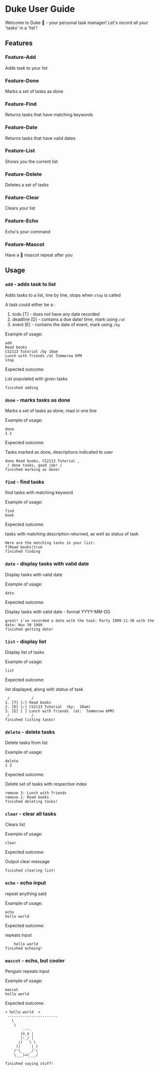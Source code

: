 # Duke User Guide
Welcome to Duke :penguin: - your personal task manager!
Let's record all your 'tasks' in a 'list'!
## Features
### Feature-Add
Adds task to your list
### Feature-Done
Marks a set of tasks as done
### Feature-Find
Returns tasks that have matching keywords
### Feature-Date
Returns tasks that have valid dates
### Feature-List
Shows you the current list
### Feature-Delete
Deletes a set of tasks
### Feature-Clear
Clears your list
### Feature-Echo
Echo's your command
### Feature-Mascot
Have a :penguin: mascot repeat after you
## Usage
### `add` - adds task to list

Adds tasks to a list, line by line, stops when `stop` is called

A task could either be a :

1. todo [T]    - does not have any date recorded
1. deadline [D] - contains a due date/ time, mark using `/at`
1. event    [E]    - contains the date of event, mark using `/by`

Example of usage:
```
add
Read books
CS2113 Tutorial /by 10am
Lunch with friends /at Tommorow 6PM
stop
```
Expected outcome:

List populated with given tasks

```
finished adding
```
### `done` - marks tasks as done

Marks a set of tasks as done, read in one line

Example of usage:
```
done
1 2
```
Expected outcome:

Tasks marked as done, descriptions indicated to user
```
done Read books, CS2113 Tutorial ,
 / done tasks, good job! /
finished marking as done!
```
### `find` - find tasks 

find tasks with matching keyword

Example of usage:
```
find
book
```
Expected outcome:

tasks with matching description returned,
as well as status of task

```
Here are the matching tasks in your list: 
T|Read books|true
finished finding
```

### `date` - display tasks with valid date

Display tasks with valid date


Example of usage:
```
date
```
Expected outcome:

Display tasks with valid date - format YYYY-MM-DD

```
great! i've recorded a date with the task: Party 1999-11-30 with the date: Nov 30 1999
finished getting date!
```
### `list` - display list

Display list of tasks

Example of usage:
```
list
```
Expected outcome:

list displayed, along with status of task

```
 /          / 
1. [T] [✓] Read books
2. [D] [✓] CS2113 Tutorial  (by:  10am) 
3. [E] [ ] Lunch with friends  (at:  Tommorow 6PM) 
 /          / 
finished listing tasks!
```
### `delete` - delete tasks

Delete tasks from list

Example of usage:
```
delete
1 3
```
Expected outcome:

Delete set of tasks with respective index

```
remove 3: Lunch with friends 
remove 1: Read books
finished deleting tasks!
```

### `clear` - clear all tasks

Clears list

Example of usage:
```
clear
```
Expected outcome:

Output clear message

```
finished clearing list!
```

### `echo` - echo input

repeat anything said

Example of usage:
```
echo
hello world
```
Expected outcome:

repeats input
```
    hello world
finished echoing!
```
### `mascot` - echo, but cooler

Penguin repeats input

Example of usage:
```
mascot
hello world
```
Expected outcome:

```
< hello world  >
 -----------------------
   \
    \
        .--.
       |o_o |
       |:_/ |
      //   \ \
     (|     | )
    /'\_   _/`\
    \___)=(___/
                  
finished saying stuff!
```